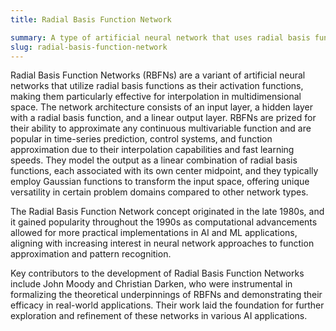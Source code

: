 ```yaml
---
title: Radial Basis Function Network

summary: A type of artificial neural network that uses radial basis functions as activation functions.
slug: radial-basis-function-network
---
```


Radial Basis Function Networks (RBFNs) are a variant of artificial neural networks that utilize radial basis functions as their activation functions, making them particularly effective for interpolation in multidimensional space. The network architecture consists of an input layer, a hidden layer with a radial basis function, and a linear output layer. RBFNs are prized for their ability to approximate any continuous multivariable function and are popular in time-series prediction, control systems, and function approximation due to their interpolation capabilities and fast learning speeds. They model the output as a linear combination of radial basis functions, each associated with its own center midpoint, and they typically employ Gaussian functions to transform the input space, offering unique versatility in certain problem domains compared to other network types.

The Radial Basis Function Network concept originated in the late 1980s, and it gained popularity throughout the 1990s as computational advancements allowed for more practical implementations in AI and ML applications, aligning with increasing interest in neural network approaches to function approximation and pattern recognition.

Key contributors to the development of Radial Basis Function Networks include John Moody and Christian Darken, who were instrumental in formalizing the theoretical underpinnings of RBFNs and demonstrating their efficacy in real-world applications. Their work laid the foundation for further exploration and refinement of these networks in various AI applications.